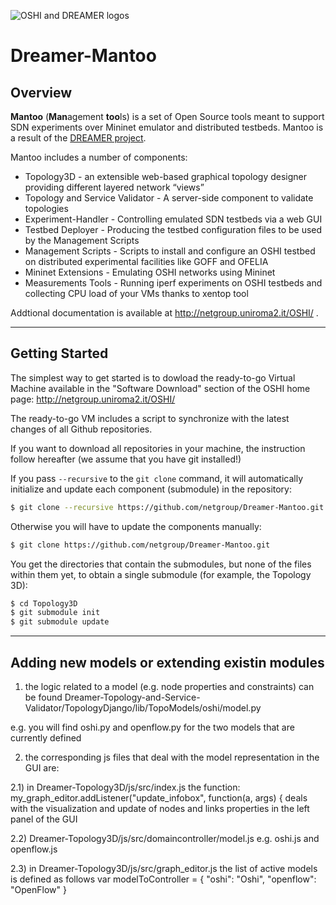 ![OSHI and DREAMER logos](http://netgroup.uniroma2.it/twiki/pub/Oshi/WebHome/dreamer-oshi-logo-github-2.png "http://netgroup.uniroma2.it/OSHI")

Dreamer-Mantoo
===================

Overview
-----------
**Mantoo** (**Man**agement **too**ls) is a set of Open Source tools meant to support SDN experiments over Mininet emulator and distributed testbeds. Mantoo is a result of the [DREAMER project](http://netgroup.uniroma2.it/DREAMER/).

Mantoo includes a number of components:  

* Topology3D - an extensible web-based graphical topology designer providing different layered network “views”  
* Topology and Service Validator - A server-side component to validate topologies 
* Experiment-Handler - Controlling emulated SDN testbeds via a web GUI
* Testbed Deployer - Producing the testbed configuration files to be used by the Management Scripts
* Management Scripts - Scripts to install and configure an OSHI testbed on distributed experimental facilities like GOFF and OFELIA  
* Mininet Extensions - Emulating OSHI networks using Mininet
* Measurements Tools - Running iperf experiments on OSHI testbeds and collecting CPU load of your VMs thanks to xentop tool  

Addtional documentation is available at http://netgroup.uniroma2.it/OSHI/ .

----------------------------------
Getting Started
---------------------

The simplest way to get started is to dowload the ready-to-go Virtual Machine available in the "Software Download" section of the OSHI home page: http://netgroup.uniroma2.it/OSHI/

The ready-to-go VM includes a script to synchronize with the latest changes of all Github repositories.

If you want to download all repositories in your machine, the instruction follow hereafter (we assume that you have git installed!)

If you pass ```--recursive``` to the ```git clone``` command, it will automatically initialize and update each component (submodule) in the repository:

```sh
$ git clone --recursive https://github.com/netgroup/Dreamer-Mantoo.git
```
Otherwise you will have to update the components manually:

```sh
$ git clone https://github.com/netgroup/Dreamer-Mantoo.git
```
You get the directories that contain the submodules, but none of the files within them yet, to obtain a single submodule  (for example, the Topology 3D):
```sh
$ cd Topology3D
$ git submodule init
$ git submodule update
```

----------------------------------
Adding new models or extending existin modules
---------------------

1) the logic related to a model (e.g. node properties and constraints) can be found
Dreamer-Topology-and-Service-Validator/TopologyDjango/lib/TopoModels/oshi/model.py

e.g. you will find oshi.py and openflow.py for the two models that are currently defined

2) the corresponding js files that deal with the model representation in the GUI are:

2.1)
in Dreamer-Topology3D/js/src/index.js
the function:
my_graph_editor.addListener("update_infobox", function(a, args) {
deals with the visualization and update of nodes and links properties in the left panel of the GUI

2.2)
Dreamer-Topology3D/js/src/domaincontroller/model.js
e.g. oshi.js and openflow.js

2.3)
in Dreamer-Topology3D/js/src/graph_editor.js
the list of active models is defined as follows
var modelToController = {
"oshi": "Oshi",
"openflow": "OpenFlow"
}

